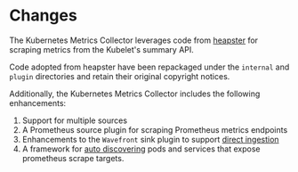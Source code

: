 # Changes

The Kubernetes Metrics Collector leverages code from [heapster](https://github.com/kubernetes-retired/heapster) for scraping metrics from the Kubelet's summary API.

Code adopted from heapster have been repackaged under the `internal` and `plugin` directories and retain their original copyright notices.

Additionally, the Kubernetes Metrics Collector includes the following enhancements:
1. Support for multiple sources
2. A Prometheus source plugin for scraping Prometheus metrics endpoints
3. Enhancements to the `Wavefront` sink plugin to support [direct ingestion](https://docs.wavefront.com/direct_ingestion.html)
4. A framework for [auto discovering](discovery.md) pods and services that expose prometheus scrape targets.
